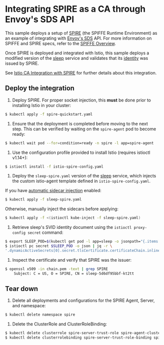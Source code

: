 # Integrating SPIRE as a CA through Envoy's SDS API

This sample deploys a setup of [SPIRE](https://github.com/spiffe/spire) (the SPIFFE Runtime Environment) as an example of integrating with [Envoy's SDS](https://www.envoyproxy.io/docs/envoy/latest/configuration/security/secret) API. For more information
on SPIFFE and SPIRE specs, refer to the [SPIFFE Overview](https://spiffe.io/docs/latest/spiffe-about/overview/).

Once SPIRE is deployed and integrated with Istio, this sample deploys a modified version of the [sleep](/samples/sleep/README.md) service and validates that its [identity](https://spiffe.io/docs/latest/spiffe-about/spiffe-concepts/#spiffe-verifiable-identity-document-svid) was issued by SPIRE.

See [Istio CA Integration with SPIRE](https://istio.io/latest/docs/ops/integrations/spire) for further details about this integration.

## Deploy the integration

1. Deploy SPIRE. For proper socket injection, this **must** be done prior to installing Istio in your cluster:

  ```bash
  $ kubectl apply -f spire-quickstart.yaml
  ```

1. Ensure that the deployment is completed before moving to the next step. This can be verified by waiting on the `spire-agent` pod to become ready:

  ```bash
  $ kubectl wait pod --for=condition=ready -n spire -l app=spire-agent
  ```

1. Use the configuration profile provided to install Istio (requires istioctl v1.14+):

  ```bash
  $ istioctl install -f istio-spire-config.yaml
  ```

1. Deploy the `sleep-spire.yaml` version of the [sleep](/samples/sleep/README.md) service, which injects the custom istio-agent template defined in `istio-spire-config.yaml`.

  If you have [automatic sidecar injection](https://istio.io/docs/setup/additional-setup/sidecar-injection/#automatic-sidecar-injection) enabled:

  ```bash
  $ kubectl apply -f sleep-spire.yaml
  ```

  Otherwise, manually inject the sidecars before applying:

  ```bash
  $ kubectl apply -f <(istioctl kube-inject -f sleep-spire.yaml)
  ```

1. Retrieve sleep's SVID identity document using the `istioctl proxy-config secret` command:

  ```bash
  $ export SLEEP_POD=$(kubectl get pod -l app=sleep -o jsonpath="{.items[0].metadata.name}")
  $ istioctl pc secret $SLEEP_POD -o json | jq -r \
  '.dynamicActiveSecrets[0].secret.tlsCertificate.certificateChain.inlineBytes' | base64 --decode > chain.pem
  ```

1. Inspect the certificate and verify that SPIRE was the issuer:

  ```bash
  $ openssl x509 -in chain.pem -text | grep SPIRE
      Subject: C = US, O = SPIRE, CN = sleep-5d6df95bbf-kt2tt
  ```

## Tear down

1.  Delete all deployments and configurations for the SPIRE Agent, Server, and namespace:

  ```bash
  $ kubectl delete namespace spire
  ```

1.  Delete the ClusterRole and ClusterRoleBinding:

  ```bash
  $ kubectl delete clusterrole spire-server-trust-role spire-agent-cluster-role
  $ kubectl delete clusterrolebinding spire-server-trust-role-binding spire-agent-cluster-role-binding
  ```
